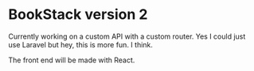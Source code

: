# BookStack version 2

Currently working on a custom API with a custom router. Yes I could just use Laravel but hey, this is more fun. I think.

The front end will be made with React.